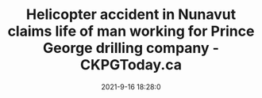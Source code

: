 ---
"title": "Helicopter accident in Nunavut claims life of man working for Prince George drilling company - CKPGToday.ca"
"date": "2021-9-16 18:28:0"
"feed_name": "GOOGLENEWSDRILLING"
"feed_website": "https://news.google.com/search?q=drilling%2Bincident&hl=en-US&gl=US&ceid=US:en"
"feed_rss": "https://news.google.com/rss/search?q=drilling%2Bincident&hl=en-US&gl=US&ceid=US:en"
"link": "https://ckpgtoday.ca/2021/09/16/helicopter-accident-in-nunavut-claims-life-of-man-working-for-prince-george-drilling-company/"
"file": "_posts/2021-1-1-a18125e53f1ad817afffb5e13e197a0cfad05d05.md"
"accident": "1"
"drilling": "0"
---